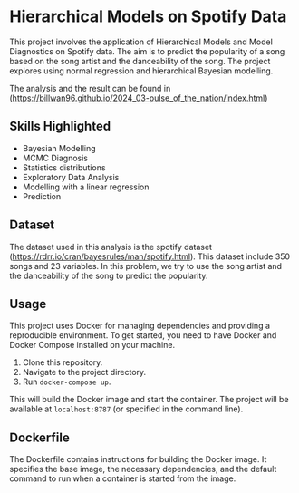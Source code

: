 # Hierarchical Models on Spotify Data

This project involves the application of Hierarchical Models and Model Diagnostics on Spotify data. The aim is to predict the popularity of a song based on the song artist and the danceability of the song. The project explores using normal regression and hierarchical Bayesian modelling.

The analysis and the result can be found in (https://billwan96.github.io/2024_03-pulse_of_the_nation/index.html)

## Skills Highlighted
- Bayesian Modelling
- MCMC Diagnosis
- Statistics distributions
- Exploratory Data Analysis
- Modelling with a linear regression
- Prediction

## Dataset
The dataset used in this analysis is the spotify dataset (https://rdrr.io/cran/bayesrules/man/spotify.html). This dataset include 350 songs and 23 variables. In this problem, we try to use the song artist and the danceability of the song to predict the popularity.

## Usage

This project uses Docker for managing dependencies and providing a reproducible environment. To get started, you need to have Docker and Docker Compose installed on your machine.

1. Clone this repository.
2. Navigate to the project directory.
3. Run `docker-compose up`.

This will build the Docker image and start the container. The project will be available at `localhost:8787` (or specified in the command line).

## Dockerfile

The Dockerfile contains instructions for building the Docker image. It specifies the base image, the necessary dependencies, and the default command to run when a container is started from the image.



